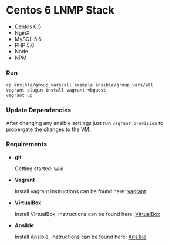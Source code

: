 # Centos 6 LNMP Stack
- Centos 6.5
- NginX
- MySQL 5.6
- PHP 5.6
- Node
- NPM

### Run
```
cp ansible/group_vars/all.example ansible/group_vars/all
vagrant plugin install vagrant-vbguest
vagrant up
```

### Update Dependencies
After changing any ansible settings just run `vagrant provision` to propergate the changes to the VM.

### Requirements
- **git**

  Getting started: [wiki](https://en.wikipedia.org/wiki/Git)

- **Vagrant**

  Install vagrant instructions can be found here: [vagrant](https://www.vagrantup.com/downloads.html)

- **VirtualBox**

  Install VirtualBox, instructions can be found here: [VirtualBox](https://www.virtualbox.org/wiki/Downloads)

- **Ansible**

  Install Ansible, instructions can be found here: [Ansible](http://docs.ansible.com/ansible/intro_installation.html#installing-the-control-machine)
